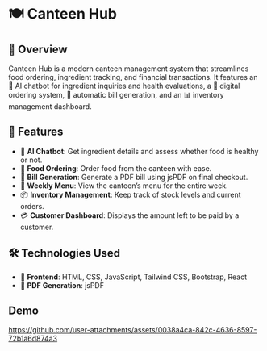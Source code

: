 # 🍽️ Canteen Hub

## 📌 Overview
Canteen Hub is a modern canteen management system that streamlines food ordering, ingredient tracking, and financial transactions. It features an 🤖 AI chatbot for ingredient inquiries and health evaluations, a 🛒 digital ordering system, 🧾 automatic bill generation, and an 📊 inventory management dashboard.

## 🚀 Features
- 🤖 **AI Chatbot**: Get ingredient details and assess whether food is healthy or not.
- 🍔 **Food Ordering**: Order food from the canteen with ease.
- 🧾 **Bill Generation**: Generate a PDF bill using jsPDF on final checkout.
- 📅 **Weekly Menu**: View the canteen’s menu for the entire week.
- 📦 **Inventory Management**: Keep track of stock levels and current orders.
- 💳 **Customer Dashboard**: Displays the amount left to be paid by a customer.

## 🛠️ Technologies Used
- 🎨 **Frontend**: HTML, CSS, JavaScript, Tailwind CSS, Bootstrap, React
- 📝 **PDF Generation**: jsPDF
## Demo
https://github.com/user-attachments/assets/0038a4ca-842c-4636-8597-72b1a6d874a3
